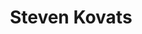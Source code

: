 ---
title:  "Steven Kovats"
metadate: "hide"
categories: [ Organisator, Berlin ]
image: "/assets/images/steven.jpg"
---
